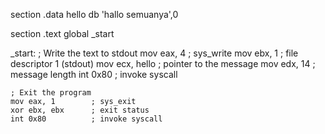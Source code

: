 section .data
    hello db 'hallo semuanya',0

section .text
    global _start

_start:
    ; Write the text to stdout
    mov eax, 4        ; sys_write
    mov ebx, 1        ; file descriptor 1 (stdout)
    mov ecx, hello    ; pointer to the message
    mov edx, 14       ; message length
    int 0x80          ; invoke syscall

    ; Exit the program
    mov eax, 1        ; sys_exit
    xor ebx, ebx      ; exit status
    int 0x80          ; invoke syscall

